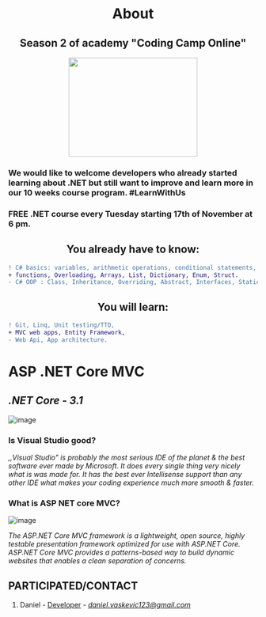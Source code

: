 <h1 align="center"> About </h1>
<h2 align="center">Season 2 of academy "Coding Camp Online"</h2>

<p align="center">
    <img width="260" height="200" src="https://lh3.googleusercontent.com/HH_1Uj3FZGYihf7ANQJlMA_J97xWGCN0FJzNEryAwnLGWTMnIBVo6HLPrtzHxCXocMc0=s85">
</p>

### **We would like to welcome developers who already started learning about .NET but still want to improve and learn more in our 10 weeks course program. #LearnWithUs**

### **FREE .NET course every Tuesday starting 17th of November at 6 pm.**

<h2 align="center"> You already have to know: </h2>

```diff
! C# basics: variables, arithmetic operations, conditional statements, loops,
+ functions, Overloading, Arrays, List, Dictionary, Enum, Struct.
- C# OOP : Class, Inheritance, Overriding, Abstract, Interfaces, Static, Properties.
```

<h2 align="center"> You will learn: </h2>

```diff
! Git, Linq, Unit testing/TTD,
+ MVC web apps, Entity Framework,
- Web Api, App architecture. 
```

# **ASP .NET Core MVC**

##  *.NET Core - 3.1*


![image](https://1000logos.net/wp-content/uploads/2020/08/Visual-Studio-Logo.png)

### Is Visual Studio good?



*,,Visual Studio" is probably the most serious IDE of the planet & the best software ever made by Microsoft. It does every single thing very nicely what is was made for. It has the best ever Intellisense support than any other IDE what makes your coding experience much more smooth & faster.*


### What is ASP NET core MVC?

![image](https://anascheriya.com/wp-content/uploads/2016/10/asp-net-core-logo-proposal.png)

*The ASP.NET Core MVC framework is a lightweight, open source, highly testable presentation framework optimized for use with ASP.NET Core. ASP.NET Core MVC provides a patterns-based way to build dynamic websites that enables a clean separation of concerns.*



## PARTICIPATED/CONTACT

1. Daniel - [Developer](https://www.greatsampleresume.com/job-responsibilities/it-developer-responsibilities/) - *daniel.vaskevic123@gmail.com*

